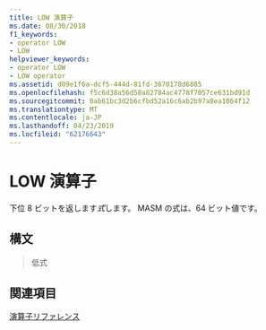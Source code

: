 ```yaml
---
title: LOW 演算子
ms.date: 08/30/2018
f1_keywords:
- operator LOW
- LOW
helpviewer_keywords:
- operator LOW
- LOW operator
ms.assetid: d09e1f6a-dcf5-444d-81fd-3670178d6885
ms.openlocfilehash: f5c6d38a56d58a82784ac4778f7057ce631bd91d
ms.sourcegitcommit: 0ab61bc3d2b6cfbd52a16c6ab2b97a8ea1864f12
ms.translationtype: MT
ms.contentlocale: ja-JP
ms.lasthandoff: 04/23/2019
ms.locfileid: "62176643"
---
```

# <a name="operator-low"></a>LOW 演算子

下位 8 ビットを返します*式*します。 MASM の式は、64 ビット値です。

## <a name="syntax"></a>構文

> 低式

## <a name="see-also"></a>関連項目

[演算子リファレンス](../../assembler/masm/operators-reference.md)<br/>